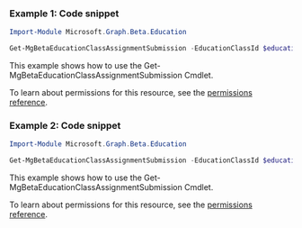 ### Example 1: Code snippet

```powershellImport-Module Microsoft.Graph.Beta.Education

Get-MgBetaEducationClassAssignmentSubmission -EducationClassId $educationClassId -EducationAssignmentId $educationAssignmentId -EducationSubmissionId $educationSubmissionId
```
This example shows how to use the Get-MgBetaEducationClassAssignmentSubmission Cmdlet.
To learn about permissions for this resource, see the [permissions reference](/graph/permissions-reference).

### Example 2: Code snippet

```powershellImport-Module Microsoft.Graph.Beta.Education

Get-MgBetaEducationClassAssignmentSubmission -EducationClassId $educationClassId -EducationAssignmentId $educationAssignmentId -EducationSubmissionId $educationSubmissionId -ExpandProperty "*"
```
This example shows how to use the Get-MgBetaEducationClassAssignmentSubmission Cmdlet.
To learn about permissions for this resource, see the [permissions reference](/graph/permissions-reference).

